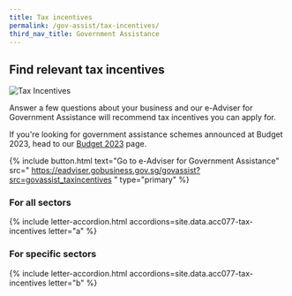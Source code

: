 ```yaml
---
title: Tax incentives
permalink: /gov-assist/tax-incentives/
third_nav_title: Government Assistance
---
```


## Find relevant tax incentives

![Tax Incentives](/images/grow/RunandGrow_TaxIncentives.jpg)

Answer a few questions about your business and our e-Adviser for Government Assistance will recommend tax incentives you can apply for.

If you're looking for government assistance schemes announced at Budget 2023, head to our [Budget 2023](/gov-assist/budget-announcement-for-businesses/) page.

{% include button.html text="Go to e-Adviser for Government Assistance" src="
https://eadviser.gobusiness.gov.sg/govassist?src=govassist_taxincentives
" type="primary" %}

### For all sectors

{% include letter-accordion.html accordions=site.data.acc077-tax-incentives letter="a" %}

### For specific sectors

{% include letter-accordion.html accordions=site.data.acc077-tax-incentives letter="b" %}

<script src="/jquery/jquery.min.js"></script>
<script src="/jquery/bp-menu-new-tab.js"></script>